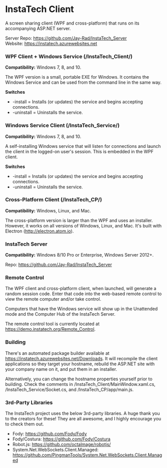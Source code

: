 # InstaTech Client

A screen sharing client (WPF and cross-platform) that runs on its accompanying ASP.NET server.

Server Repo: https://github.com/Jay-Rad/InstaTech_Server  
Website: https://instatech.azurewebsites.net

### WPF Client + Windows Service (/InstaTech_Client/)
**Compatibility:** Windows 7, 8, and 10.

The WPF version is a small, portable EXE for Windows.  It contains the Windows Service and can be used from the command line in the same way.

**Switches**
   * -install = Installs (or updates) the service and begins accepting connections.
   * -uninstall = Uninstalls the service.

### Windows Service Client (/InstaTech_Service/)
**Compatibility:** Windows 7, 8, and 10.

A self-installing Windows service that will listen for connections and launch the client in the logged-on user's session.  This is embedded in the WPF client.

**Switches**
   * -install = Installs (or updates) the service and begins accepting connections.
   * -uninstall = Uninstalls the service.

### Cross-Platform Client (/InstaTech_CP/)
**Compatibility:** Windows, Linux, and Mac.

The cross-platform version is larger than the WPF and uses an installer.  However, it works on all versions of Windows, Linux, and Mac.  It's built with Electron (http://electron.atom.io).

### InstaTech Server
**Compatibility:** Windows 8/10 Pro or Enterprise, Windows Server 2012+.

Repo: https://github.com/Jay-Rad/InstaTech_Server

### Remote Control
The WPF client and cross-platform client, when launched, will generate a random session code.  Enter that code into the web-based remote control to view the remote computer and/or take control.

Computers that have the Windows service will show up in the Unattended mode and the Computer Hub of the InstaTech Server.

The remote control tool is currently located at https://demo.instatech.org/Remote_Control.

### Building
There's an automated package builder available at https://instatech.azurewebsites.net/Downloads.  It will recompile the client applications so they target your hostname, rebuild the ASP.NET site with your company name on it, and put them in an installer.

Alternatively, you can change the hostname properties yourself prior to building.  Check the comments in /InstaTech_Client/MainWindow.xaml.cs, /InstaTech_Service/Socket.cs, and /InstaTech_CP/app/main.js.

### 3rd-Party Libraries
The InstaTech project uses the below 3rd-party libraries.  A huge thank you to the creators for these!  They are all awesome, and I highly encourage you to check them out.
- Fody: https://github.com/Fody/Fody
- Fody/Costura: https://github.com/Fody/Costura
- Robot.js: https://github.com/octalmage/robotjs/
- System.Net.WebSockets.Client.Managed: https://github.com/PingmanTools/System.Net.WebSockets.Client.Managed
